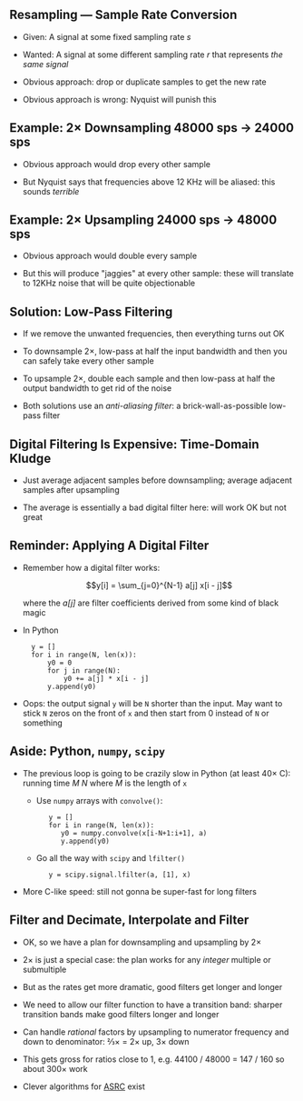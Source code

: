 ## Resampling — Sample Rate Conversion

* Given: A signal at some fixed sampling rate *s*

* Wanted: A signal at some different sampling rate *r* that
  represents *the same signal*

* Obvious approach: drop or duplicate samples to get the new
  rate

* Obvious approach is wrong: Nyquist will punish this

## Example: 2× Downsampling 48000 sps → 24000 sps

* Obvious approach would drop every other sample

* But Nyquist says that frequencies above 12 KHz will be
  aliased: this sounds *terrible*

## Example: 2× Upsampling 24000 sps → 48000 sps

* Obvious approach would double every sample

* But this will produce "jaggies" at every other sample:
  these will translate to 12KHz noise that will be quite
  objectionable

## Solution: Low-Pass Filtering

* If we remove the unwanted frequencies, then everything
  turns out OK

* To downsample 2×, low-pass at half the input bandwidth and then
  you can safely take every other sample

* To upsample 2×, double each sample and then low-pass at
  half the output bandwidth to get rid of the noise

* Both solutions use an *anti-aliasing filter*: a
  brick-wall-as-possible low-pass filter

## Digital Filtering Is Expensive: Time-Domain Kludge

* Just average adjacent samples before downsampling; average
  adjacent samples after upsampling

* The average is essentially a bad digital filter here: will
  work OK but not great

## Reminder: Applying A Digital Filter

* Remember how a digital filter works:

  $$y[i] = \sum_{j=0}^{N-1} a[j] x[i - j]$$

  where the *a[j]* are filter coefficients derived from some
  kind of black magic

* In Python

        y = []
        for i in range(N, len(x)):
            y0 = 0
            for j in range(N):
                y0 += a[j] * x[i - j]
            y.append(y0)

* Oops: the output signal `y` will be `N` shorter than
  the input. May want to stick `N` zeros on the front of `x`
  and then start from 0 instead of `N` or something

## Aside: Python, `numpy`, `scipy`

* The previous loop is going to be crazily slow in Python
  (at least 40× C): running time *M N* where *M* is the
  length of `x`

    * Use `numpy` arrays with `convolve()`:

             y = []
             for i in range(N, len(x)):
                y0 = numpy.convolve(x[i-N+1:i+1], a)
                y.append(y0)

    * Go all the way with `scipy` and `lfilter()`

             y = scipy.signal.lfilter(a, [1], x)

* More C-like speed: still not gonna be super-fast for long
  filters

## Filter and Decimate, Interpolate and Filter

* OK, so we have a plan for downsampling and upsampling by 2×

* 2× is just a special case: the plan works for any
  *integer* multiple or submultiple

* But as the rates get more dramatic, good filters get
  longer and longer

* We need to allow our filter function to have a transition
  band: sharper transition bands make good filters longer
  and longer

* Can handle *rational* factors by upsampling to numerator
  frequency and down to denominator: ⅔× = 2× up, 3× down

* This gets gross for ratios close to 1, e.g. 44100 / 48000
  = 147 / 160 so about 300× work

* Clever algorithms for
  [ASRC](https://ieeexplore.ieee.org/document/6082271) exist
